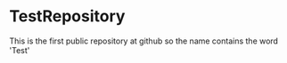TestRepository
==============

This is the first public repository at github so the name contains the word 'Test'
